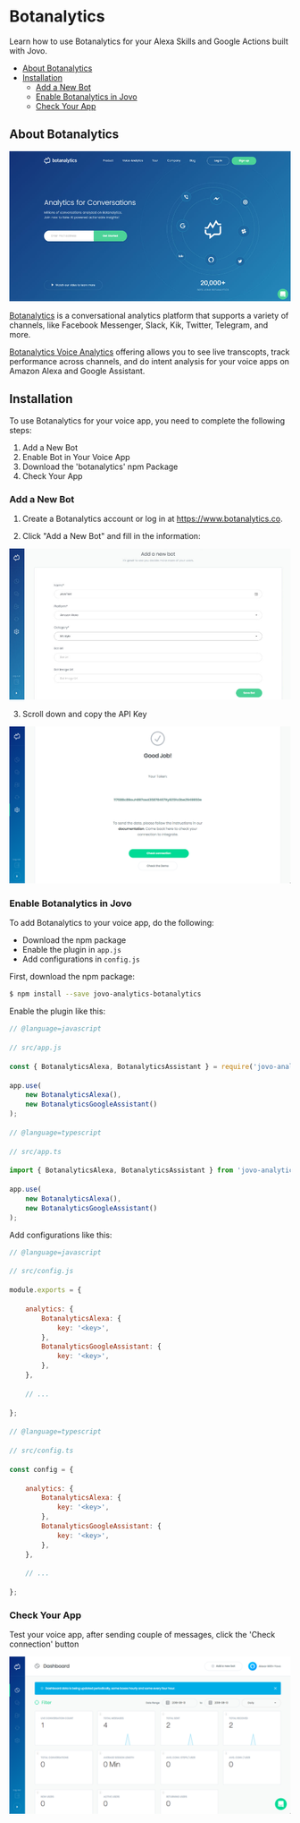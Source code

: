 # Botanalytics

Learn how to use Botanalytics for your Alexa Skills and Google Actions built with Jovo.

* [About Botanalytics](#about-botanalytics)
* [Installation](#installation)
   * [Add a New Bot](#add-a-new-bot)
   * [Enable Botanalytics in Jovo](#enable-botanalytics-in-jovo)
   * [Check Your App](#check-your-app)

## About Botanalytics

![Botanalytics Website](../../img/botanalytics-home.jpg)

[Botanalytics](https://botanalytics.co/) is a conversational analytics platform that supports a variety of channels, like Facebook Messenger, Slack, Kik, Twitter, Telegram, and more.

[Botanalytics Voice Analytics](https://botanalytics.co/voice-analytics) offering allows you to see live transcopts, track performance across channels, and do intent analysis for your voice apps on Amazon Alexa and Google Assistant. 

## Installation

To use Botanalytics for your voice app, you need to complete the following steps:

1. Add a New Bot
2. Enable Bot in Your Voice App
3. Download the 'botanalytics' npm Package
4. Check Your App

### Add a New Bot

1. Create a Botanalytics account or log in at https://www.botanalytics.co.

2. Click "Add a New Bot" and fill in the information:

![Botanalytics Add a New Bot](../../img/botanalytics-add-bot.jpg)

3. Scroll down and copy the API Key

![Botnalytics Copy API Key](../../img/botanalytics-token.png)

### Enable Botanalytics in Jovo

To add Botanalytics to your voice app, do the following:

* Download the npm package
* Enable the plugin in `app.js`
* Add configurations in `config.js`

First, download the npm package:

```sh
$ npm install --save jovo-analytics-botanalytics
```

Enable the plugin like this:

```javascript
// @language=javascript

// src/app.js

const { BotanalyticsAlexa, BotanalyticsAssistant } = require('jovo-analytics-botanalytics');

app.use(
    new BotanalyticsAlexa(),
    new BotanalyticsGoogleAssistant()
);

// @language=typescript

// src/app.ts

import { BotanalyticsAlexa, BotanalyticsAssistant } from 'jovo-analytics-botanalytics';

app.use(
    new BotanalyticsAlexa(),
    new BotanalyticsGoogleAssistant()
);
```

Add configurations like this:

```javascript
// @language=javascript

// src/config.js

module.exports = {
    
    analytics: {
        BotanalyticsAlexa: {
            key: '<key>',
        },
        BotanalyticsGoogleAssistant: {
            key: '<key>',
        },
    },

    // ...

};

// @language=typescript

// src/config.ts

const config = {
    
    analytics: {
        BotanalyticsAlexa: {
            key: '<key>',
        },
        BotanalyticsGoogleAssistant: {
            key: '<key>',
        },
    },

    // ...

};
```

### Check Your App

Test your voice app, after sending couple of messages, click the 'Check connection' button

![Botanalytics Test](../../img/botanalytics-result.png)


<!--[metadata]: {"description": "Add Botanalytics to your Alexa Skills and Google Actions with Jovo",
"route": "analytics/botanalytics" }-->
